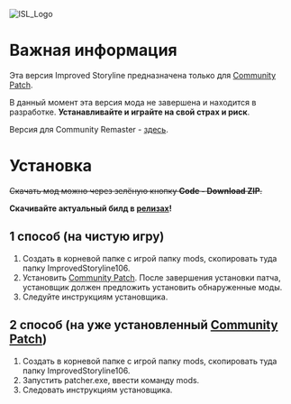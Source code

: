![ISL_Logo](https://i.imgur.com/PWehxAi.png)
# Важная информация

Эта версия Improved Storyline предназначена только для [Community Patch](https://github.com/DeusExMachinaTeam/EM-CommunityPatch).

В данный момент эта версия мода не завершена и находится в разработке. **Устанавливайте и играйте на свой страх и риск**.

Версия для Community Remaster - [здесь](https://github.com/zatinu322/ImprovedStoryline/tree/patch106cr).

# Установка
~~Скачать мод можно через зелёную кнопку **Code - Download ZIP**.~~

**Скачивайте актуальный билд в [релизах](https://github.com/zatinu322/ImprovedStoryline/releases)!**
## 1 способ (на чистую игру)
1. Создать в корневой папке с игрой папку mods, скопировать туда папку ImprovedStoryline106.
2. Установить [Community Patch](https://github.com/DeusExMachinaTeam/EM-CommunityPatch). После завершения установки патча, установщик должен предложить установить обнаруженные моды.
3. Следуйте инструкциям установщика.

## 2 способ (на уже установленный [Community Patch](https://github.com/DeusExMachinaTeam/EM-CommunityPatch))
1. Создать в корневой папке с игрой папку mods, скопировать туда папку ImprovedStoryline106.
2. Запустить patcher.exe, ввести команду mods.
3. Следовать инструкциям установщика.
